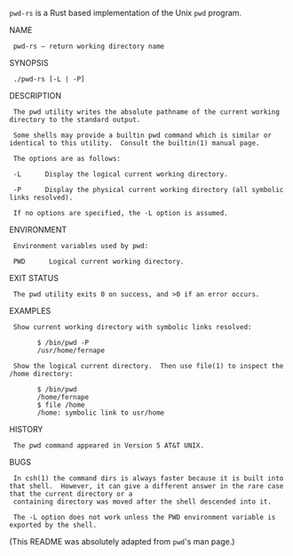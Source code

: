 `pwd-rs` is a Rust based implementation of the Unix `pwd` program.

NAME

     pwd-rs – return working directory name

SYNOPSIS
     
     ./pwd-rs [-L | -P]

DESCRIPTION
     
     The pwd utility writes the absolute pathname of the current working directory to the standard output.

     Some shells may provide a builtin pwd command which is similar or identical to this utility.  Consult the builtin(1) manual page.

     The options are as follows:

     -L      Display the logical current working directory.

     -P      Display the physical current working directory (all symbolic links resolved).

     If no options are specified, the -L option is assumed.

ENVIRONMENT

     Environment variables used by pwd:

     PWD      Logical current working directory.

EXIT STATUS
     
     The pwd utility exits 0 on success, and >0 if an error occurs.

EXAMPLES
     
     Show current working directory with symbolic links resolved:

           $ /bin/pwd -P
           /usr/home/fernape

     Show the logical current directory.  Then use file(1) to inspect the /home directory:

           $ /bin/pwd
           /home/fernape
           $ file /home
           /home: symbolic link to usr/home

HISTORY
     
     The pwd command appeared in Version 5 AT&T UNIX.

BUGS
     
     In csh(1) the command dirs is always faster because it is built into that shell.  However, it can give a different answer in the rare case that the current directory or a
     containing directory was moved after the shell descended into it.

     The -L option does not work unless the PWD environment variable is exported by the shell.

(This README was absolutely adapted from `pwd`'s man page.)
